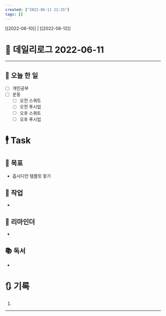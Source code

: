 ```yaml
---
created: ["2022-06-11 22:35"]
tags: []
---
```


[[2022-06-10]] | [[2022-06-12]]

# 📅 데일리로그  2022-06-11
---
## 🔷 오늘 한 일
- [ ] 개인공부
- [ ] 운동
	- [ ] 오전 스쿼트
	- [ ] 오전 푸시업
	- [ ] 오후 스쿼트
	- [ ] 오후 푸시업

# 🕴 Task
## 🎯 목표
- 옵시디안 템플릿 찾기
 
## 🚀 작업
-
 
## 📕 리마인더
-
 
## 📚 독서
-
 

# 🔃 기록
1. 
---

